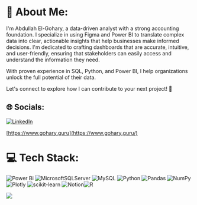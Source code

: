 # 💫 About Me:
I'm Abdullah El-Gohary, a data-driven analyst with a strong accounting foundation. I specialize in using Figma and Power BI to translate complex data into clear, actionable insights that help businesses make informed decisions. I'm dedicated to crafting dashboards that are accurate, intuitive, and user-friendly, ensuring that stakeholders can easily access and understand the information they need.

With proven experience in SQL, Python, and Power BI, I help organizations unlock the full potential of their data.

Let's connect to explore how I can contribute to your next project! 🚀


## 🌐 Socials:
[![LinkedIn](https://img.shields.io/badge/LinkedIn-%230077B5.svg?logo=linkedin&logoColor=white)](https://www.linkedin.com/in/abdullah-el-gohary/)   

[https://www.gohary.guru](https://www.gohary.guru/)

# 💻 Tech Stack:
![Power Bi](https://img.shields.io/badge/power_bi-F2C811?style=for-the-badge&logo=powerbi&logoColor=black) ![MicrosoftSQLServer](https://img.shields.io/badge/Microsoft%20SQL%20Server-CC2927?style=for-the-badge&logo=microsoft%20sql%20server&logoColor=white) ![MySQL](https://img.shields.io/badge/mysql-%2300000f.svg?style=for-the-badge&logo=mysql&logoColor=white) ![Python](https://img.shields.io/badge/python-3670A0?style=for-the-badge&logo=python&logoColor=ffdd54) ![Pandas](https://img.shields.io/badge/pandas-%23150458.svg?style=for-the-badge&logo=pandas&logoColor=white) ![NumPy](https://img.shields.io/badge/numpy-%23013243.svg?style=for-the-badge&logo=numpy&logoColor=white) ![Plotly](https://img.shields.io/badge/Plotly-%233F4F75.svg?style=for-the-badge&logo=plotly&logoColor=white) ![scikit-learn](https://img.shields.io/badge/scikit--learn-%23F7931E.svg?style=for-the-badge&logo=scikit-learn&logoColor=white) ![Notion](https://img.shields.io/badge/Notion-%23000000.svg?style=for-the-badge&logo=notion&logoColor=white)![R](https://img.shields.io/badge/r-%23276DC3.svg?style=for-the-badge&logo=r&logoColor=white) 

[![](https://visitcount.itsvg.in/api?id=a-elgohary&icon=0&color=0)](https://visitcount.itsvg.in)

<!-- Proudly created with GPRM ( https://gprm.itsvg.in ) -->
